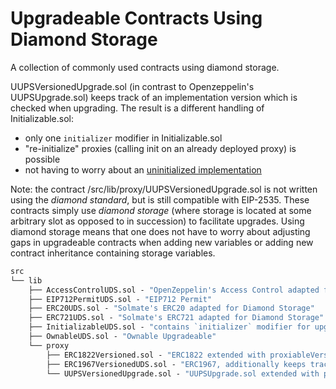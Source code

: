 # Upgradeable Contracts Using Diamond Storage

A collection of commonly used contracts using diamond storage.

UUPSVersionedUpgrade.sol (in contrast to Openzeppelin's UUPSUpgrade.sol)
keeps track of an implementation version which is checked when upgrading.
The result is a different handling of Initializable.sol:

- only one `initializer` modifier in Initializable.sol
- "re-initialize" proxies (calling init on an already deployed proxy) is possible
- not having to worry about an [uninitialized implementation](https://medium.com/immunefi/wormhole-uninitialized-proxy-bugfix-review-90250c41a43a)

Note: the contract /src/lib/proxy/UUPSVersionedUpgrade.sol is not written using the _diamond standard_,
but is still compatible with EIP-2535.
These contracts simply use _diamond storage_ (where storage is located at some arbitrary slot as opposed to in succession)
to facilitate upgrades.
Using diamond storage means that one does not have to worry about adjusting gaps in upgradeable contracts when adding
new variables or adding new contract inheritance containing storage variables.

```ml
src
└── lib
    ├── AccessControlUDS.sol - "OpenZeppelin's Access Control adapted for Diamond Storage"
    ├── EIP712PermitUDS.sol - "EIP712 Permit"
    ├── ERC20UDS.sol - "Solmate's ERC20 adapted for Diamond Storage"
    ├── ERC721UDS.sol - "Solmate's ERC721 adapted for Diamond Storage"
    ├── InitializableUDS.sol - "contains `initializer` modifier for upgradeable contracts using UUPSVersionedUpgrade"
    ├── OwnableUDS.sol - "Ownable Upgradeable"
    └── proxy
        ├── ERC1822Versioned.sol - "ERC1822 extended with proxiableVersion"
        ├── ERC1967VersionedUDS.sol - "ERC1967, additionally keeps track of implementation version"
        └── UUPSVersionedUpgrade.sol - "UUPSUpgrade.sol extended with proxiableVersion"
```
